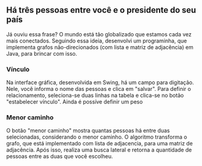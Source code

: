 ﻿﻿
## Há três pessoas entre você e o presidente do seu país

Já ouviu essa frase? O mundo está tão globalizado que estamos cada vez mais conectados.
 Seguindo essa ideia, desenvolvi um programinha, que implementa grafos não-direcionados (com lista e matriz de adjacência) em Java, para brincar com isso.

 
### Vínculo

Na interface gráfica, desenvolvida em Swing, há um campo para digitação. Nele, você informa o nome das pessoas e clica em "salvar". Para definir o relacionamento, seleciona-se duas linhas na tabela e clica-se no botão "estabelecer vínculo". Ainda é possíve definir um peso  

### Menor caminho

O botão "menor caminho" mostra quantas pessoas há entre duas selecionadas, considerando o menor caminho. O algoritmo transforma o grafo, que está implementado com lista de adjacencia, para uma matriz de adjacência. Após isso, realiza uma busca lateral e retorna a quantidade de pessoas entre as duas que você escolheu.




